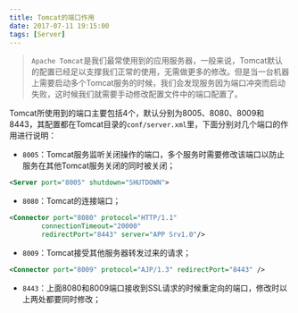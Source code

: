 ```yaml
---
title: Tomcat的端口作用
date: 2017-07-11 19:15:00
tags: [Server]
---
```


> `Apache Tomcat`是我们最常使用到的应用服务器，一般来说，Tomcat默认的配置已经足以支撑我们正常的使用，无需做更多的修改。但是当一台机器上需要启动多个Tomcat服务的时候，我们会发现服务因为端口冲突而启动失败，这时候我们就需要手动修改配置文件中的端口配置了。

Tomcat所使用到的端口主要包括4个，默认分别为8005、8080、8009和8443，其配置都在Tomcat目录的`conf/server.xml`里，下面分别对几个端口的作用进行说明：

- `8005`：Tomcat服务监听关闭操作的端口，多个服务时需要修改该端口以防止服务在其他Tomcat服务关闭的同时被关闭；

```xml
<Server port="8005" shutdown="SHUTDOWN">
```

- `8080`：Tomcat的连接端口；

```xml
<Connector port="8080" protocol="HTTP/1.1"
        connectionTimeout="20000"
        redirectPort="8443" server="APP Srv1.0"/>
```

- `8009`：Tomcat接受其他服务器转发过来的请求；

```xml
<Connector port="8009" protocol="AJP/1.3" redirectPort="8443" />
```

- `8443`：上面8080和8009端口接收到SSL请求的时候重定向的端口，修改时以上两处都要同时修改；
